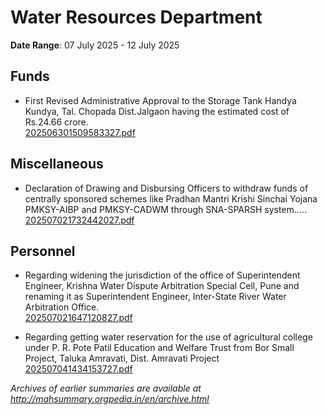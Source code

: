 # Water Resources Department

**Date Range**: 07 July 2025 - 12 July 2025


## Funds
- First Revised Administrative Approval to the Storage Tank Handya Kundya, Tal. Chopada Dist.Jalgaon having the estimated cost of Rs.24.66 crore.\
  [202506301509583327.pdf](https://gr.maharashtra.gov.in/Site/Upload/Government%20Resolutions/English/202506301509583327.pdf)

## Miscellaneous
- Declaration of Drawing and Disbursing Officers to withdraw funds of centrally sponsored schemes like Pradhan Mantri Krishi Sinchai Yojana PMKSY-AIBP and PMKSY-CADWM through SNA-SPARSH system.....\
  [202507021732442027.pdf](https://gr.maharashtra.gov.in/Site/Upload/Government%20Resolutions/English/202507021732442027.....pdf)

## Personnel
- Regarding widening the jurisdiction of the office of Superintendent Engineer, Krishna Water Dispute Arbitration Special Cell, Pune and renaming it as Superintendent Engineer, Inter-State River Water Arbitration Office.\
  [202507021647120827.pdf](https://gr.maharashtra.gov.in/Site/Upload/Government%20Resolutions/English/202507021647120827.pdf)

- Regarding getting water reservation for the use of agricultural college under P. R. Pote Patil Education and Welfare Trust from Bor Small Project, Taluka Amravati, Dist. Amravati Project\
  [202507041434153727.pdf](https://gr.maharashtra.gov.in/Site/Upload/Government%20Resolutions/English/202507041434153727.pdf)


*Archives of earlier summaries are available at http://mahsummary.orgpedia.in/en/archive.html*